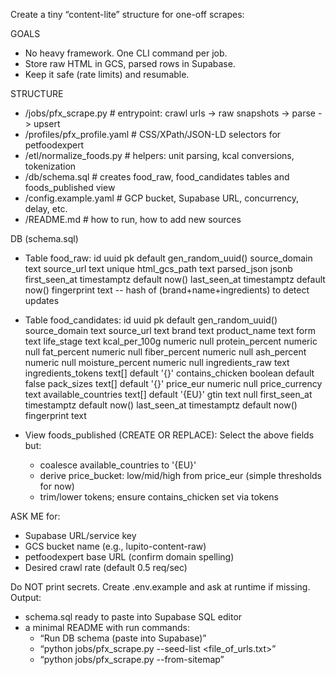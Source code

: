 Create a tiny “content-lite” structure for one-off scrapes:

GOALS
- No heavy framework. One CLI command per job.
- Store raw HTML in GCS, parsed rows in Supabase.
- Keep it safe (rate limits) and resumable.

STRUCTURE
- /jobs/pfx_scrape.py        # entrypoint: crawl urls -> raw snapshots -> parse -> upsert
- /profiles/pfx_profile.yaml # CSS/XPath/JSON-LD selectors for petfoodexpert
- /etl/normalize_foods.py    # helpers: unit parsing, kcal conversions, tokenization
- /db/schema.sql             # creates food_raw, food_candidates tables and foods_published view
- /config.example.yaml       # GCP bucket, Supabase URL, concurrency, delay, etc.
- /README.md                 # how to run, how to add new sources

DB (schema.sql)
- Table food_raw:
  id uuid pk default gen_random_uuid()
  source_domain text
  source_url text unique
  html_gcs_path text
  parsed_json jsonb
  first_seen_at timestamptz default now()
  last_seen_at timestamptz default now()
  fingerprint text  -- hash of (brand+name+ingredients) to detect updates

- Table food_candidates:
  id uuid pk default gen_random_uuid()
  source_domain text
  source_url text
  brand text
  product_name text
  form text
  life_stage text
  kcal_per_100g numeric null
  protein_percent numeric null
  fat_percent numeric null
  fiber_percent numeric null
  ash_percent numeric null
  moisture_percent numeric null
  ingredients_raw text
  ingredients_tokens text[] default '{}'
  contains_chicken boolean default false
  pack_sizes text[] default '{}'
  price_eur numeric null
  price_currency text
  available_countries text[] default '{EU}'
  gtin text null
  first_seen_at timestamptz default now()
  last_seen_at timestamptz default now()
  fingerprint text

- View foods_published (CREATE OR REPLACE):
  Select the above fields but:
    - coalesce available_countries to '{EU}'
    - derive price_bucket: low/mid/high from price_eur (simple thresholds for now)
    - trim/lower tokens; ensure contains_chicken set via tokens

ASK ME for:
- Supabase URL/service key
- GCS bucket name (e.g., lupito-content-raw)
- petfoodexpert base URL (confirm domain spelling)
- Desired crawl rate (default 0.5 req/sec)

Do NOT print secrets. Create .env.example and ask at runtime if missing.
Output:
- schema.sql ready to paste into Supabase SQL editor
- a minimal README with run commands:
  - “Run DB schema (paste into Supabase)”
  - “python jobs/pfx_scrape.py --seed-list <file_of_urls.txt>”
  - “python jobs/pfx_scrape.py --from-sitemap”